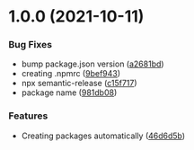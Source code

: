# 1.0.0 (2021-10-11)


### Bug Fixes

* bump package.json version ([a2681bd](https://github.com/Octadesk-Tech/node-prom-metrics/commit/a2681bd364160308aade8f558ea1a7384cc794ff))
* creating .npmrc ([9bef943](https://github.com/Octadesk-Tech/node-prom-metrics/commit/9bef9439c212d0740f3fc11a5a2f6e52c1ebf0c5))
* npx semantic-release ([c15f717](https://github.com/Octadesk-Tech/node-prom-metrics/commit/c15f717cf0bd21ddc438551abe3a4b41aeb89440))
* package name ([981db08](https://github.com/Octadesk-Tech/node-prom-metrics/commit/981db08e77c8b9b141df75159d07afa164669092))


### Features

* Creating packages automatically ([46d6d5b](https://github.com/Octadesk-Tech/node-prom-metrics/commit/46d6d5bf82a616d4c46c46afc2b821d6ff79a1d3))
